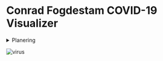 # Conrad Fogdestam COVID-19 Visualizer

<details>
<summary>Planering</summary>
<img src='https://cdn.discordapp.com/attachments/821707894860021800/840242792738717696/kokchun_1.png'>
<br>
</details>

![virus](https://user-images.githubusercontent.com/70263566/117461450-d96bdf00-af4d-11eb-914b-d9c40c8e964a.jpg)

